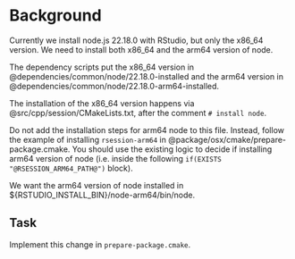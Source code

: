 # Background

Currently we install node.js 22.18.0 with RStudio, but only the x86_64 version. We need to 
install both x86_64 and the arm64 version of node.

The dependency scripts put the x86_64 version in @dependencies/common/node/22.18.0-installed and
the arm64 version in @dependencies/common/node/22.18.0-arm64-installed.

The installation of the x86_64 version happens via @src/cpp/session/CMakeLists.txt, after
the comment `# install node`.

Do not add the installation steps for arm64 node to this file. Instead, follow the example of
installing `rsession-arm64` in @package/osx/cmake/prepare-package.cmake. You should use the
existing logic to decide if installing arm64 version of node (i.e. inside the following
`if(EXISTS "@RSESSION_ARM64_PATH@")` block).

We want the arm64 version of node installed in ${RSTUDIO_INSTALL_BIN}/node-arm64/bin/node.

## Task

Implement this change in `prepare-package.cmake`.
